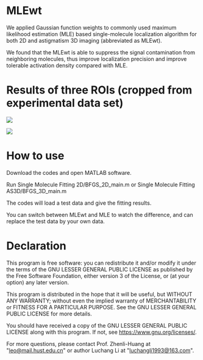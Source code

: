 # MLEwt
We applied Gaussian function weights to commonly used maximum likelihood estimation (MLE) based single-molecule localization algorithm for both 2D and astigmatism 3D imaging (abbreviated as MLEwt).

We found that the MLEwt is able to suppress the signal contamination from neighboring molecules, thus improve localization precision and improve tolerable activation density compared with MLE. 


# Results of three ROIs (cropped from experimental data set)

![](https://github.com/SRMLabHUST/QC-STORM/blob/master/MLEwt%20MATLAB/image%20for%20display/figure%201s%20results%20on%20three%20ROI%202D.png)


![](https://github.com/SRMLabHUST/QC-STORM/blob/master/MLEwt%20MATLAB/image%20for%20display/figure%201s%20results%20on%20three%20ROI%203D.png)




# How to use
Download the codes and open MATLAB software.

Run Single Molecule Fitting 2D/BFGS_2D_main.m or Single Molecule Fitting AS3D/BFGS_3D_main.m

The codes will load a test data and give the fitting results.

You can switch between MLEwt and MLE to watch the difference, and can replace the test data by your own data.



# Declaration
This program is free software: you can redistribute it and/or modify it under the terms of the GNU LESSER GENERAL PUBLIC LICENSE as published by the Free Software Foundation, either version 3 of the License, or (at your option) any later version.

This program is distributed in the hope that it will be useful, but WITHOUT ANY WARRANTY; without even the implied warranty of
MERCHANTABILITY or FITNESS FOR A PARTICULAR PURPOSE.  See the GNU LESSER GENERAL PUBLIC LICENSE for more details.

You should have received a copy of the GNU LESSER GENERAL PUBLIC LICENSE along with this program.  If not, see <https://www.gnu.org/licenses/>.

For more questions, please contact Prof. Zhenli-Huang at "leo@mail.hust.edu.cn" or author Luchang Li at "luchangli1993@163.com".
